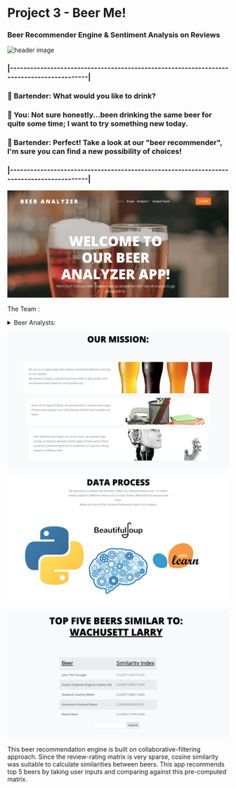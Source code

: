 # Project 3 - Beer Me!

### Beer Recommender Engine & Sentiment Analysis on Reviews 

![header image](https://anigamers.com/uploads/entries/Bartender2_20150404224430.jpg)

### |-----------------------------------------------------------------------------------------|
### :beer: Bartender: What would you like to drink?
### :mushroom: You: Not sure honestly...been drinking the same beer for quite some time; I want to try something new today.
### :beer: Bartender: Perfect! Take a look at our "beer recommender", I'm sure you can find a new possibility of choices!
### |-----------------------------------------------------------------------------------------|

![header image](/beer/readme_images/welcome_page.png)

The Team : <details>
           <summary>Beer Analysts: </summary>
           <p> </p>
           <p> :large_orange_diamond: [Christine Mazur](https://www.linkedin.com/in/christine-mazur-4b897425/) </p>
           <p> :large_orange_diamond: Elie Hakim </p>
           <p> :large_orange_diamond: Jean Pino </p>
           <p> :large_orange_diamond: Jonathan Rinko </p>
           <p> :large_orange_diamond: Miguel Patxot </p>
           <p> :large_orange_diamond: Nida Hussain </p>
         </details>


![header image](/beer/readme_images/our_mission_.png)

![header image](/beer/readme_images/data_process.png)

![header image](/beer/readme_images/ml_engine.png)

This beer recommendation engine is built on collaborative-filtering approach. Since the review-rating matrix is very sparse, cosine similarity was suitable to calculate similarities between beers. This app recommends top 5 beers by taking user inputs and comparing against this pre-computed matrix.
